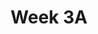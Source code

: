 ---
published: true
layout: post
title: Week 3A
category: 
  - ahac
  - Advanced HTML & CSS
tag: "AHAC"
name: "week3a"
---